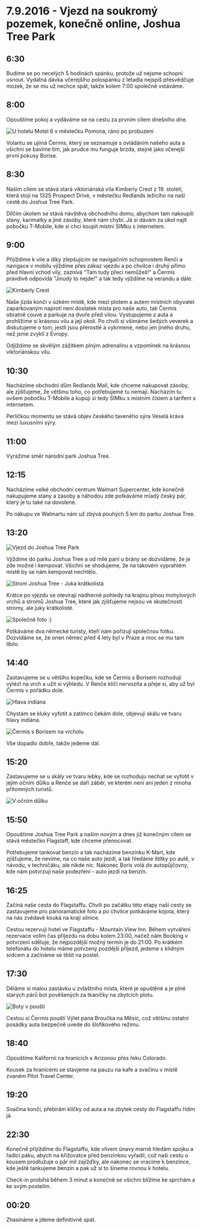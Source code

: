 # 7.9.2016 - Vjezd na soukromý pozemek, konečně online, Joshua Tree Park 

## 6:30

Budíme se po necelých 5 hodinách spánku, protože už nejsme schopni usnout. Vydatná dávka včerejšího polospánku z letadla nejspíš přesvědčuje mozek, že se mu už nechce spát, takže kolem 7:00 společně vstáváme.

## 8:00

Opouštíme pokoj a vydáváme se na cestu za prvním cílem dnešního dne.

![U hotelu Motel 6 v městečku Pomona, ráno po probuzení](images/20160907/20160907_080440.jpg)

Volantu se ujímá Čermis, který se seznamuje s ovládáním našeho auta a všichni se bavíme tím, jak prudce mu funguje brzda, stejně jako včerejší první pokusy Borise.

## 8:30

Naším cílem se stává stará viktoriánská vila Kimberly Crest z 19. století, která stojí na 1325 Prospect Drive, v městečku Redlands ležícího na naší cestě do Joshua Tree Park.
   
Dílčím úkolem se stává návštěva obchodního domu, abychom tam nakoupili stany, karimatky a jiné zásoby, které nám chybí. Já si dávám za úkol najít pobočku T-Mobile, kde si chci koupit místní SIMku s internetem.

## 9:00

Přijíždíme k vile a díky zlepšujícím se navigačním schopnostem Renči a navigace v mobilu vjíždíme přes zákaz vjezdu a po chvilce i druhý přímo před hlavní vchod vily, zaznívá "Tam tudy přeci nemůžeš!" a Čermis pravdivě odpovídá "Jinudy to nejde!" a tak tedy vjíždíme na verandu a dále.

![Kimberly Crest](images/20160907/DSC_8406-DSC_8409.jpg)

Naše jízda končí v úzkém místě, kde mezi plotem a autem místních obyvatel zaparkovaným naproti není dostatek místa pro naše auto, tak Čermis obratně couve a parkuje na dvoře před vilou. Vystupujeme z auta a prohlížíme si krásnou vilu a její okolí. Po chvíli si všímáme šedých veverek a diskutujeme o tom, jestli jsou přerostlé a vykrmené, nebo jen jiného druhu, než jsme zvyklí z Evropy.

Odjíždíme se skvělým zážitkem plným adrenalinu a vzpomínek na krásnou viktoriánskou vilu.

## 10:30

Nacházíme obchodní dům Redlands Mall, kde chceme nakupovat zásoby, ale zjišťujeme, že většinu toho, co potřebujeme tu nemají. Nacházím tu ovšem pobočku T-Mobile a kupuji si tedy SIMku s místním číslem a tarifem s internetem.

Perličkou momentu se stává objev českého taveného sýra Veselá kráva mezi luxusními sýry.

## 11:00

Vyrážíme směr národní park Joshua Tree.

## 12:15

Nacházíme velké obchodní centrum Walmart Supercenter, kde konečně nakupujeme stany a zásoby a náhodou zde potkáváme mladý český pár, který je tu také na dovolené.

Po nákupu ve Walmartu nám už zbývá pouhých 5 km do parku Joshua Tree.

## 13:20

![Vjezd do Joshua Tree Park](images/20160907/DSC_8461.jpg)

Vjíždíme do parku Joshua Tree a od milé paní u brány se dozvídáme, že je zde možné i kempovat. Všichni se shodujeme, že na takovém vyprahlém místě by se nám kempovat nechtělo.

![Strom Joshua Tree - Juka krátkolistá](images/20160907/DSC_8532.jpg)

Krátce po vjezdu se otevírají nádherné pohledy na krajinu plnou mohylových vrchů a stromů Joshua Tree, které jak zjišťujeme nejsou ve skutečnosti stromy, ale juky krátkolisté.

![Společné foto :)](images/20160907/DSC_8567.jpg)

Potkáváme dva německé turisty, kteří nám pořizují společnou fotku. Dozvídáme se, že onen němec před 4 lety byl v Praze a moc se mu tam líbilo.

## 14:40

Zastavujeme se u většího kopečku, kde se Čermis s Borisem rozhodují vylézt na vrch a užít si výhledu. V Renče klíčí nervozita a přeje si, aby už byl Čermis v pořádku dole.

![Hlava indiána](images/20160907/DSC_8646.jpg)

Chystám se kluky vyfotit a zatímco čekám dole, objevuji skálu ve tvaru hlavy indiána.

![Čermis s Borisem na vrcholu](images/20160907/DSC_8658.jpg)

Vše dopadlo dobře, takže jedeme dál.

## 15:20

Zastavujeme se u skály ve tvaru lebky, kde se rozhoduju nechat se vyfotit v jejím očním důlku a Renče se daří záběr, ve kterém není ani jeden z mnoha přítomných turistů.

![V očním důlku](images/20160907/DSC_8667.jpg)

## 15:50

Opouštíme Joshua Tree Park a naším novým a dnes již konečným cílem se stává městečko Flagstaff, kde chceme přenocovat.

Potřebujeme tankovat benzín a tak nacházíme benzínku K-Mart, kde zjišťujeme, že nevíme, na co naše auto jezdí, a tak hledáme štítky po autě, v návodu, v techničáku, ale nikde nic. Nakonec Boris volá do autopůjčovny, kde nám potvrzují naše podezření - auto jezdí na benzín.

## 16:25
 
Začíná naše cesta do Flagstaffu. Chvíli po začátku této etapy naší cesty se zastavujeme pro panoramatické foto a po chvilce potkáváme kojota, který na nás zvědavě kouká na kraji silnice.

Cestou rezervuji hotel ve Flagstaffu - Mountain View Inn. Během vytváření rezervace volím čas příjezdu na dobu kolem 23:00, načež nám Booking v potvrzení sděluje, že nejpozdější možný termín je do 21:00. Po krátkém telefonátu do hotelu máme potvzený pozdější příjezd, jedeme s klidným srdcem a začínáme se těšit na postel.

## 17:30

Děláme si malou zastávku u zvláštního místa, které je opuštěné a je plné starých párů bot pověšených za tkaničky na zbytcích plotu.

![Boty v poušti](images/20160907/DSC_8690.jpg)

Cestou si Čermis pouští Výlet pana Broučka na Měsíc, což většinu ostatní posádky auta bezpečně uvede do šlofíkového režimu.

## 18:40

Opouštíme Kalifornii na hranících s Arizonou přes řeku Colorado.

Kousek za hranicemi se stavjeme na pauzu na kafe a svačinu v místě zvaném Pilot Travel Center.

## 19:20

Svačina končí, přebírám klíčky od auta a na zbytek cesty do Flagstaffu řídím já.

## 22:30

Konečně přijíždíme do Flagstaffu, kde vlivem únavy marně hledám spojku a řadící páku, abych na křižovatce před benzinkou vyřadil, což naši cestu o kousem prodlužuje o pár mil zajížďky, ale nakonec se vracíme k benzince, kde ještě tankujeme benzín a pak už si to šineme rovnou k hotelu.

Check-in probíhá během 3 minut a konečně se všichni blížíme ke sprchám a ke svým postelím.

## 00:20

Zhasínáme a jdeme definitivně spát.